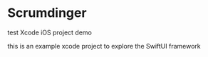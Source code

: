 # Scrumdinger
test Xcode iOS project demo

this is an example xcode project to explore the SwiftUI framework
